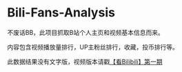 # Bili-Fans-Analysis


不废话BB，此项目抓取B站个人主页和视频基本信息而来。

内容包含视频播放量排行，UP主粉丝排行，收藏，投币排行等。

此数据结果没有文字版，视频版本请戳[【看Bilibili】第一期](https://www.bilibili.com/video/av5686103/)
